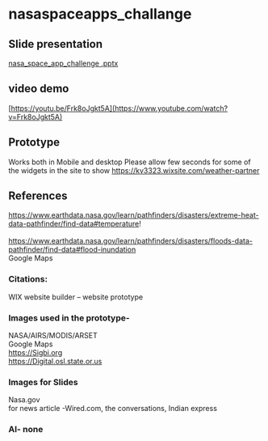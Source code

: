# nasaspaceapps_challange
## Slide presentation
[nasa_space_app_challenge .pptx](https://github.com/njitvjk/nasaspaceapps_challenge/files/12841462/nasa_space_app_challenge.pptx)


## video demo
[https://youtu.be/Frk8oJgkt5A](https://www.youtube.com/watch?v=Frk8oJgkt5A)

##  Prototype 
Works both in Mobile and desktop 
Please allow few seconds for some of the widgets in the site to show 
https://kv3323.wixsite.com/weather-partner

## References
https://www.earthdata.nasa.gov/learn/pathfinders/disasters/extreme-heat-data-pathfinder/find-data#temperature! <br/>           
https://www.earthdata.nasa.gov/learn/pathfinders/disasters/floods-data-pathfinder/find-data#flood-inundation <br/>
Google Maps 

### Citations: 
WIX website builder – website prototype 

### Images used in the prototype-
NASA/AIRS/MODIS/ARSET <br/>
Google Maps <br/>
https://Sigbi.org <br/>
https://Digital.osl.state.or.us <br/>

### Images for Slides 
Nasa.gov <br/>
for news article -Wired.com, the conversations, Indian express

### AI- none 



